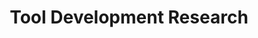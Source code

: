 ---
title: Tool Development Research
categories: personal
layout: project
post-image: " "
description: 
islegacy: true
tags:
---